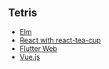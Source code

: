 ## Tetris

- [Elm](tetris/elm/)
- [React with react-tea-cup](tetris/react-with-tea-cup/)
- [Flutter Web](tetris/flutter/)
- [Vue.js](tetris/vue.js/)
